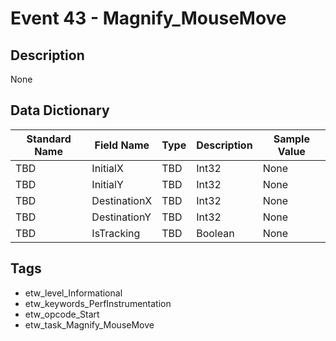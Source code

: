 # Event 43 - Magnify_MouseMove

## Description
None

## Data Dictionary
|Standard Name|Field Name|Type|Description|Sample Value|
|---|---|---|---|---|
|TBD|InitialX|TBD|Int32|None|None|
|TBD|InitialY|TBD|Int32|None|None|
|TBD|DestinationX|TBD|Int32|None|None|
|TBD|DestinationY|TBD|Int32|None|None|
|TBD|IsTracking|TBD|Boolean|None|None|

## Tags
* etw_level_Informational
* etw_keywords_PerfInstrumentation
* etw_opcode_Start
* etw_task_Magnify_MouseMove